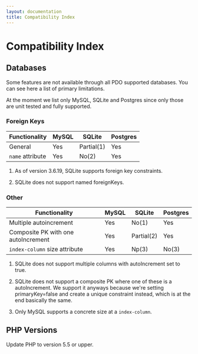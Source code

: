 ```yaml
---
layout: documentation
title: Compatibility Index
---
```


# Compatibility Index

## Databases

Some features are not available through all PDO supported databases. You can see here a list
of primary limitations.

At the moment we list only MySQL, SQLite and Postgres since only those are unit tested and fully supported.


### Foreign Keys

|  Functionality   |  MySQL |   SQLite    | Postgres
|------------------|--------|-------------|---------
| General          |   Yes  |  Partial(1) |    Yes
| `name` attribute |   Yes  |  No(2)      |    Yes

1) As of version 3.6.19, SQLite supports foreign key constraints.

2) SQLite does not support named foreignKeys.


### Other

|  Functionality                        |  MySQL |    SQLite   | Postgres
|---------------------------------------|--------|-------------|---------
| Multiple autoincrement                |   Yes  |  No(1)      |   Yes
| Composite PK with one autoIncrement   |   Yes  |  Partial(2) |   Yes
| `index-column` size attribute         |   Yes  |  Np(3)      |   No(3)

1) SQLite does not support multiple columns with autoIncrement set to true.

2) SQLite does not support a composite PK where one of these is a autoIncrement. We support it anyways because
we're setting primaryKey=false and create a unique constraint instead, which is at the end basically the same.

3) Only MySQL supports a concrete size at a `index-column`.


## PHP Versions

Update PHP to version 5.5 or upper.